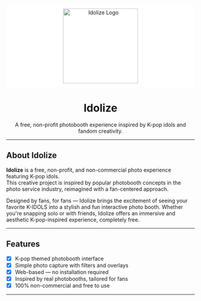 <p align="center" style="background-color: #ffffff; padding: 10px; border-radius: 8px;">
  <img src="https://imgur.com/a/mHUPEDP" alt="Idolize Logo" width="200"/>
</p>


<h1 align="center">Idolize</h1>

<p align="center">
  A free, non-profit photobooth experience inspired by K-pop idols and fandom creativity.
</p>

---

## About Idolize

**Idolize** is a free, non-profit, and non-commercial photo experience featuring K-pop idols.  
This creative project is inspired by popular photobooth concepts in the photo service industry, reimagined with a fan-centered approach.

Designed by fans, for fans — Idolize brings the excitement of seeing your favorite K-IDOLS into a stylish and fun interactive photo booth. Whether you're snapping solo or with friends, Idolize offers an immersive and aesthetic K-pop-inspired experience, completely free.

---

## Features

- [x] K-pop themed photobooth interface  
- [x] Simple photo capture with filters and overlays  
- [x] Web-based — no installation required  
- [x] Inspired by real photobooths, tailored for fans  
- [x] 100% non-commercial and free to use  

---

